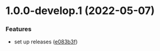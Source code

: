 # 1.0.0-develop.1 (2022-05-07)


### Features

* set up releases ([e083b3f](https://github.com/sphericalkat/katbox/commit/e083b3f8e185aae4543256c75da56bd867a67d1a))
